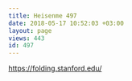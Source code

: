 ```yaml
---
title: Heisenme 497
date: 2018-05-17 10:52:03 +03:00
layout: page
views: 443
id: 497
---
```


https://folding.stanford.edu/


